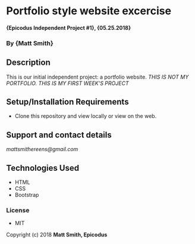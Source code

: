 # Portfolio style website excercise

#### {Epicodus Independent Project #1}, {05.25.2018}

### By **{Matt Smith}**

## Description

This is our initial independent project: a portfolio website.  *THIS IS NOT MY PORTFOLIO.  THIS IS MY FIRST WEEK'S PROJECT*

## Setup/Installation Requirements

* Clone this repository and view locally or view on the web.  


## Support and contact details

_mattsmithereens@gmail.com_

## Technologies Used

* HTML
* CSS
* Bootstrap

### License

* MIT

Copyright (c) 2018 **Matt Smith, Epicodus**
